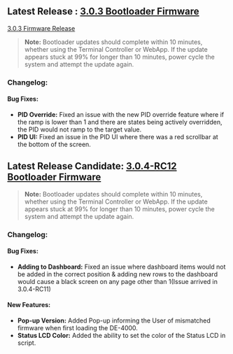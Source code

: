 ## Latest Release : [3.0.3 Bootloader Firmware](https://github.com/Altronic-LLC/Altronic-Public-Files/blob/main/DE4000_Firmware_Releases/3.0.3/bootloader_3.0.3.atf)
[3.0.3 Firmware Release](https://github.com/Altronic-LLC/Altronic-Public-Files/blob/main/DE4000_Firmware_Releases/3.0.3/3.0.3.zip)

> **Note:** Bootloader updates should complete within 10 minutes, whether using the Terminal Controller or WebApp. If the update appears stuck at 99% for longer than 10 minutes, power cycle the system and attempt the update again.

### Changelog:

#### Bug Fixes:
- **PID Override:** Fixed an issue with the new PID override feature where if the ramp is lower than 1 and there are states being actively overridden, the PID would not ramp to the target value.
- **PID UI:** Fixed an issue in the PID UI where there was a red scrollbar at the bottom of the screen.

## Latest Release Candidate: [3.0.4-RC12 Bootloader Firmware](https://github.com/Altronic-LLC/Altronic-Public-Files/blob/main/DE4000_Firmware_Releases/3.0.4-RC/bootloader_3.0.4-RC12.atf)

> **Note:** Bootloader updates should complete within 10 minutes, whether using the Terminal Controller or WebApp. If the update appears stuck at 99% for longer than 10 minutes, power cycle the system and attempt the update again.

### Changelog:

#### Bug Fixes:
- **Adding to Dashboard:** Fixed an issue where dashboard items would not be added in the correct position & adding new rows to the dashboard would cause a black screen on any page other than 1(Issue arrived in 3.0.4-RC11)

#### New Features:
- **Pop-up Version:** Added Pop-up informing the User of mismatched firmware when first loading the DE-4000.
- **Status LCD Color:** Added the ability to set the color of the Status LCD in script.